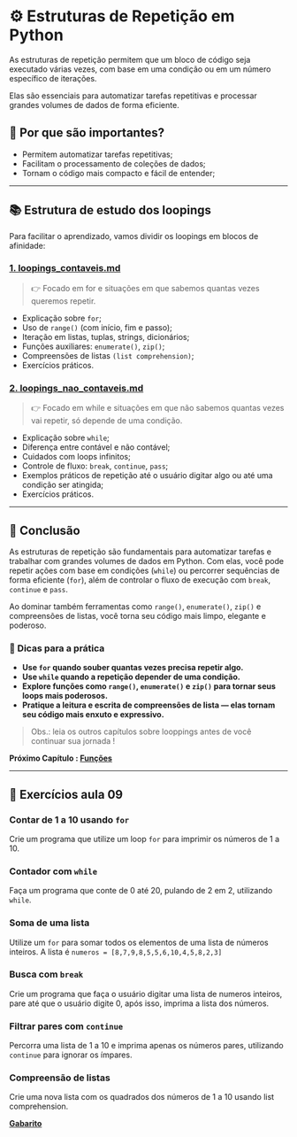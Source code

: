 # ⚙️ Estruturas de Repetição em Python

As estruturas de repetição permitem que um bloco de código seja executado várias vezes, com base em uma condição ou em um número específico de iterações.

Elas são essenciais para automatizar tarefas repetitivas e processar grandes volumes de dados de forma eficiente.

## 📌 Por que são importantes?

- Permitem automatizar tarefas repetitivas;
- Facilitam o processamento de coleções de dados;
- Tornam o código mais compacto e fácil de entender;

---

## 📚 Estrutura de estudo dos loopings

Para facilitar o aprendizado, vamos dividir os loopings em blocos de afinidade:

### [1. loopings_contaveis.md](10_loopings_contaveis.md)

> 👉 Focado em for e situações em que sabemos quantas vezes queremos repetir.

- Explicação sobre ``for``;
- Uso de ``range()`` (com início, fim e passo);
- Iteração em listas, tuplas, strings, dicionários;
- Funções auxiliares: ``enumerate()``, ``zip()``;
- Compreensões de listas ``(list comprehension)``;
- Exercícios práticos.

### [2. loopings_nao_contaveis.md](11_loopings_nao_contaveis.md)

> 👉 Focado em while e situações em que não sabemos quantas vezes vai repetir, só depende de uma condição.

- Explicação sobre ``while``;
- Diferença entre contável e não contável;
- Cuidados com loops infinitos;
- Controle de fluxo: ``break``, ``continue``, ``pass``;
- Exemplos práticos de repetição até o usuário digitar algo ou até uma condição ser atingida;
- Exercícios práticos.

---

## 🚀 Conclusão

As estruturas de repetição são fundamentais para automatizar tarefas e trabalhar com grandes volumes de dados em Python. Com elas, você pode repetir ações com base em condições (`while`) ou percorrer sequências de forma eficiente (`for`), além de controlar o fluxo de execução com `break`, `continue` e `pass`.

Ao dominar também ferramentas como `range()`, `enumerate()`, `zip()` e compreensões de listas, você torna seu código mais limpo, elegante e poderoso.

### 🔧 Dicas para a prática

- **Use `for` quando souber quantas vezes precisa repetir algo.**
- **Use `while` quando a repetição depender de uma condição.**
- **Explore funções como `range()`, `enumerate()` e `zip()` para tornar seus loops mais poderosos.**
- **Pratique a leitura e escrita de compreensões de lista — elas tornam seu código mais enxuto e expressivo.**

> Obs.: leia os outros capítulos sobre looppings antes de você continuar sua jornada !

**Próximo Capítulo : [Funções](../aula_12/12_funcoes.md)**

---

## 📝 Exercícios aula 09

### Contar de 1 a 10 usando `for`

Crie um programa que utilize um loop `for` para imprimir os números de 1 a 10.

### Contador com `while`

Faça um programa que conte de 0 até 20, pulando de 2 em 2, utilizando `while`.

### Soma de uma lista

Utilize um `for` para somar todos os elementos de uma lista de números inteiros. A lista é ``numeros = [8,7,9,8,5,5,6,10,4,5,8,2,3]``

### Busca com `break`

Crie um programa que faça o usuário digitar uma lista de numeros inteiros, pare até que o usuário digite 0, após isso, imprima a lista dos números.

### Filtrar pares com `continue`

Percorra uma lista de 1 a 10 e imprima apenas os números pares, utilizando `continue` para ignorar os ímpares.

### Compreensão de listas

Crie uma nova lista com os quadrados dos números de 1 a 10 usando list comprehension.

**[Gabarito](exercicios/README.md)**
